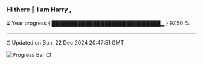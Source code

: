 ### Hi there 👋 I am Harry , 

⏳ Year progress { █████████████████████████████▁ } 97.50 %

---

⏰ Updated on Sun, 22 Dec 2024 20:47:51 GMT

![Progress Bar CI](https://github.com/duykhang68/duykhang68/workflows/Progress%20Bar%20CI/badge.svg)
